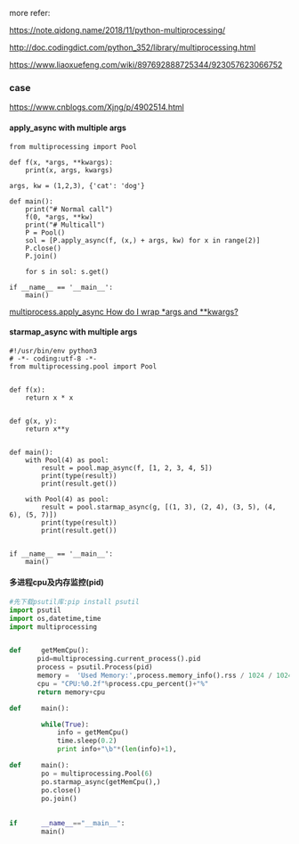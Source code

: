 more refer:

<https://note.qidong.name/2018/11/python-multiprocessing/>

http://doc.codingdict.com/python_352/library/multiprocessing.html

https://www.liaoxuefeng.com/wiki/897692888725344/923057623066752



### case

https://www.cnblogs.com/Xjng/p/4902514.html



#### apply_async with multiple args

```
from multiprocessing import Pool

def f(x, *args, **kwargs):
    print(x, args, kwargs)

args, kw = (1,2,3), {'cat': 'dog'}

def main():
    print("# Normal call")
    f(0, *args, **kw)
    print("# Multicall")
    P = Pool()
    sol = [P.apply_async(f, (x,) + args, kw) for x in range(2)]
    P.close()
    P.join()

    for s in sol: s.get()

if __name__ == '__main__':
    main()
```

[multiprocess.apply_async How do I wrap *args and **kwargs?](https://stackoverflow.com/questions/16224600/multiprocess-apply-async-how-do-i-wrap-args-and-kwargs) 

#### starmap_async with multiple args

```
#!/usr/bin/env python3
# -*- coding:utf-8 -*-
from multiprocessing.pool import Pool


def f(x):
    return x * x


def g(x, y):
    return x**y


def main():
    with Pool(4) as pool:
        result = pool.map_async(f, [1, 2, 3, 4, 5])
        print(type(result))
        print(result.get())

    with Pool(4) as pool:
        result = pool.starmap_async(g, [(1, 3), (2, 4), (3, 5), (4, 6), (5, 7)])
        print(type(result))
        print(result.get())


if __name__ == '__main__':
    main()
```



#### 多进程cpu及内存监控(pid)

```python
#先下载psutil库:pip install psutil
import psutil
import os,datetime,time
import multiprocessing


def     getMemCpu():
	   pid=multiprocessing.current_process().pid
	   process = psutil.Process(pid)
       memory =  'Used Memory:',process.memory_info().rss / 1024 / 1024,'MB'
       cpu = "CPU:%0.2f"%process.cpu_percent()+"%"
       return memory+cpu

def     main():

        while(True):
            info = getMemCpu()
            time.sleep(0.2)
            print info+"\b"*(len(info)+1),

def     main():
	    po = multiprocessing.Pool(6)
        po.starmap_async(getMemCpu(),)
        po.close()
        po.join()
     
            
if      __name__=="__main__":
        main()
```







